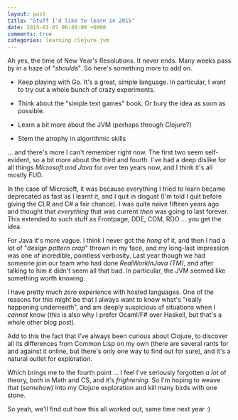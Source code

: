 ```yaml
---
layout: post
title: "Stuff I'd like to learn in 2015"
date: 2015-01-07 06:49:00 +0000
comments: true
categories: learning clojure jvm
---
```


Ah yes, the time of New Year's Resolutions. It never ends. Many weeks pass by in a haze of "_shoulds_". So here's something more to add on.

- Keep playing with Go. It's a great, simple language. In particular, I want to try out a whole bunch of crazy experiments.

- Think about the "simple text games" book. Or bury the idea as soon as possible.

- Learn a bit more about the JVM (perhaps through Clojure?)

- Stem the atrophy in algorithmic skills

... and there's more I can't remember right now. The first two seem self-evident, so a bit more about the third and fourth. I've had a deep dislike for all things _Microsoft and Java_ for over ten years now, and I think it's all mostly FUD.

In the case of Microsoft, it was because everything I tried to learn became deprecated as fast as I learnt it, and I quit in disgust (I'm told I quit before giving the CLR and C# a fair chance). I was quite naive fifteen years ago and thought that _everything_ that was current _then_ was going to last forever. This extended to such stuff as Frontpage, DDE, COM, RDO ... you get the idea.

For Java it's more vague. I think I never got the _hang_ of it, and then I had a lot of "_design pattern crap_" thrown in my face, and my long-last impression was one of incredible, pointless verbosity. Last year though we had someone join our team who had done _RealWorkInJava (TM)_, and after talking to him it didn't seem all that bad. In particular, the JVM seemed like something worth knowing. 

I have pretty much _zero_ experience with hosted languages. One of the reasons for this might be that I always want to know what's "really happening underneath", and am deeply suspicious of situations when I _cannot_ know (this is also why I prefer Ocaml/F# over Haskell, but  that's a whole other blog post).

Add to this the fact that I've always been curious about Clojure, to discover all its differences from Common Lisp on my own (there are several rants for and against it online, but there's only one way to find out for sure), and it's a natural outlet for exploration.

Which brings me to the fourth point ... I feel I've seriously forgotten _a lot_ of theory, both in Math and CS, and it's _frightening_. So I'm hoping to weave that (_somehow_) into my Clojure exploration and kill many birds with one stone.

So yeah, we'll find out how this all worked out, same time next year :)